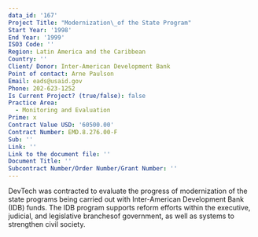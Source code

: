 ```yaml
---
data_id: '167'
Project Title: "Modernization\_of the State Program"
Start Year: '1998'
End Year: '1999'
ISO3 Code: ''
Region: Latin America and the Caribbean
Country: ''
Client/ Donor: Inter-American Development Bank
Point of contact: Arne Paulson
Email: eads@usaid.gov
Phone: 202-623-1252
Is Current Project? (true/false): false
Practice Area:
  - Monitoring and Evaluation
Prime: x
Contract Value USD: '60500.00'
Contract Number: EMD.8.276.00-F
Sub: ''
Link: ''
Link to the document file: ''
Document Title: ''
Subcontract Number/Order Number/Grant Number: ''
---
```


DevTech was contracted to evaluate the progress of modernization of the state programs being carried out with Inter-American Development Bank (IDB) funds. The IDB program supports reform efforts within the executive, judicial, and legislative branchesof government, as well as systems to strengthen civil society.